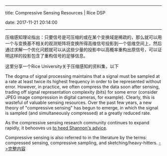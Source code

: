----

title: Compressive Sensing Resources | Rice DSP

date: 2017-11-21 20:14:00

----

压缩感知理论指出：只要信号是可压缩的或在某个变换域是稀疏的，那么就可以用一个与变换基不相关的观测矩阵将变换所得高维信号投影到一个低维空间上，然后通过求解一个优化问题就可以从这些少量的投影中以高概率重构出原信号，可以证明这样的投影包含了重构信号的足够信息。

这里分享一个Rice University关于压缩感知的资料集，以下

The dogma of signal processing maintains that a signal must be sampled at a rate at least twice its highest frequency in order to be represented without error. However, in practice, we often compress the data soon after sensing, trading off signal representation complexity (bits) for some error (consider JPEG image compression in digital cameras, for example). Clearly, this is wasteful of valuable sensing resources. Over the past few years, a new theory of "compressive sensing" has begun to emerge, in which the signal is sampled (and simultaneously compressed) at a greatly reduced rate.

As the compressive sensing research community continues to expand rapidly, it behooves us [to heed Shannon's advice](http://arquivo.pt/noFrame/replay/20160516193220/https://dsp.rice.edu/sites/dsp.rice.edu/files/shannon-bandwagon.pdf).

Compressive sensing is also referred to in the literature by the terms: compressed sensing, compressive sampling, and sketching/heavy-hitters. [->完整内容](http://arquivo.pt/noFrame/replay/20160516193220/http://dsp.rice.edu/cs)
